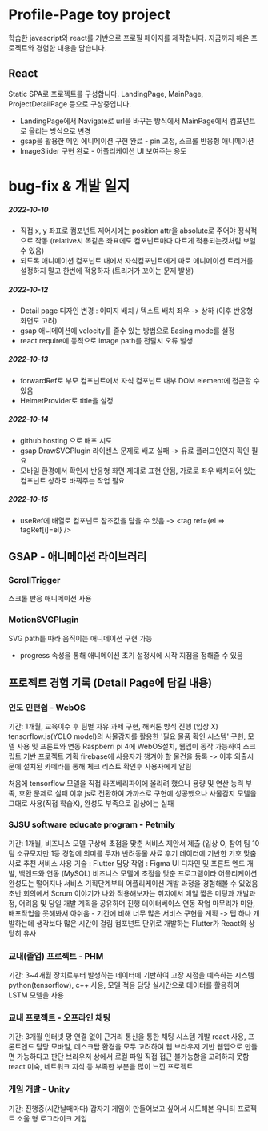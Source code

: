# Profile-Page toy project

학습한 javascript와 react를 기반으로 프로필 페이지를 제작합니다.
지금까지 해온 프로젝트와 경험한 내용을 담습니다.


## React

Static SPA로 프로젝트를 구성합니다.
LandingPage, MainPage, ProjectDetailPage 등으로 구상중입니다.
- LandingPage에서 Navigate로 url을 바꾸는 방식에서 MainPage에서 컴포넌트로 올리는 방식으로 변경
- gsap을 활용한 메인 에니메이션 구현 완료 - pin 고정, 스크롤 반응형 애니메이션
- ImageSlider 구현 완료 - 어플리케이션 UI 보여주는 용도


# bug-fix & 개발 일지
##### 2022-10-10
- 직접 x, y 좌표로 컴포넌트 제어시에는 position attr을 absolute로 주어야 정삭적으로 작동 (relative시 똑같은 좌표에도 컴포넌트마다 다르게 적용되는것처럼 보일 수 있음)
- 되도록 애니메이션 컴포넌트 내에서 자식컴포넌트에게 따로 애니메이션 트리거를 설정하지 말고 한번에 적용하자 (트리거가 꼬이는 문제 발생)

##### 2022-10-12
- Detail page 디자인 변경 : 이미지 배치 / 텍스트 배치 좌우 -> 상하 (이후 반응형 화면도 고려)
- gsap 애니메이션에 velocity를 줄수 있는 방법으로 Easing mode를 설정
- react require에 동적으로 image path를 전달시 오류 발생

##### 2022-10-13
- forwardRef로 부모 컴포넌트에서 자식 컴포넌트 내부 DOM element에 접근할 수 있음
- HelmetProvider로 title을 설정

##### 2022-10-14
- github hosting 으로 배포 시도
- gsap DrawSVGPlugin 라이센스 문제로 배포 실패 -> 유료 플러그인인지 확인 필요
- 모바일 환경에서 확인시 반응형 화면 제대로 표현 안됨, 가로로 좌우 배치되어 있는 컴포넌트 상하로 바꿔주는 작업 필요

##### 2022-10-15
- useRef에 배열로 컴포넌트 참조값을 담을 수 있음 -> <tag ref={el => tagRef[i]=el} />



## GSAP - 애니메이션 라이브러리
### ScrollTrigger

스크롤 반응 애니메이션 사용

### MotionSVGPlugin

SVG path를 따라 움직이는 애니메이션 구현 가능
- progress 속성을 통해 애니메이션 초기 설정시에 시작 지점을 정해줄 수 있음



## 프로젝트 경험 기록 (Detail Page에 담길 내용)
### 인도 인턴쉽 - WebOS

기간: 1개월, 교육이수 후 팀별 자유 과제 구현, 해커톤 방식 진행 (입상 X)
tensorflow.js(YOLO model)의 사물감지를 활용한 '필요 물품 확인 시스템' 구현, 모델 사용 및 프론트와 연동
Raspberri pi 4에 WebOS설치, 웹앱이 동작 가능하여 스크립트 기반 프로젝트 기획
firebase에 사용자가 챙겨야 할 물건을 등록 -> 이후 외출시 문에 설치된 카메라를 통해 체크 리스트 확인후 사용자에게 알림

처음에 tensorflow 모델을 직접 라즈베리파이에 올리려 했으나 용량 및 연산 능력 부족, 호환 문제로 실패
이후 js로 전환하여 가까스로 구현에 성공했으나 사물감지 모델을 그대로 사용(직접 학습X), 완성도 부족으로 입상에는 실패 

### SJSU software educate program - Petmily

기간: 1개월, 비즈니스 모델 구상에 초점을 맞춘 서비스 제안서 제출 (입상 O, 참여 팀 10팀 소규모지만 1등 경험에 의미를 두자)
반려동물 사료 후기 데이터에 기반한 기호 맞춤 사료 추천 서비스
사용 기술 : Flutter
담당 작업 : Figma UI 디자인 및 프론트 엔드 개발, 백엔드와 연동 (MySQL) 
비즈니스 모델에 초점을 맞춘 프로그램이라 어플리케이션 완성도는 떨어지나 서비스 기획단계부터 어플리케이션 개발 과정을 경험해볼 수 있었음
초반 회의에서 Scrum 이야기가 나와 적용해보자는 취지에서 매일 짧은 미팅과 개발과정, 어려움 및 당일 개발 계획을 공유하며 진행
데이터베이스 연동 작업 마무리가 미완, 배포작업을 못해봐서 아쉬움 - 기간에 비해 너무 많은 서비스 구현을 계획
-> 탭 하나 개발하는데 생각보다 많은 시간이 걸림
컴포넌트 단위로 개발하는 Flutter가 React와 상당히 유사

### 교내(졸업) 프로젝트 - PHM
기간: 3~4개월
장치로부터 발생하는 데이터에 기반하여 고장 시점을 예측하는 시스템
python(tensorflow), c++ 사용, 모델 적용 담당
실시간으로 데이터를 활용하여 LSTM 모델을 사용

### 교내 프로젝트 - 오프라인 채팅
기간: 3개월
인터넷 망 연결 없이 근거리 통신을 통한 채팅 시스템 개발
react 사용, 프론트엔드 담당
모바일, 데스크탑 환경을 모두 고려하여 웹 브라우저 기반 웹앱으로 만들면 가능하다고 판단
브라우저 상에서 로컬 파일 직접 접근 불가능함을 고려하지 못함
react 미숙, 네트워크 지식 등 부족한 부분을 많이 느낀 프로젝트 

### 게임 개발 - Unity
기간: 진행중(시간날때마다)
갑자기 게임이 만들어보고 싶어서 시도해본 유니티 프로젝트
소울 형 로그라이크 게임


